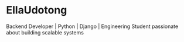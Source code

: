 # EllaUdotong
Backend Developer | Python | Django | Engineering Student passionate about building scalable systems
